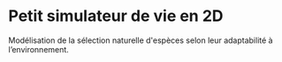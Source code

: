 # Petit simulateur de vie en 2D
Modélisation de la sélection naturelle d'espèces selon leur adaptabilité à l’environnement.
